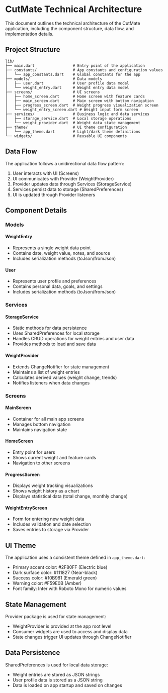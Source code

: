 # CutMate Technical Architecture

This document outlines the technical architecture of the CutMate application, including the component structure, data flow, and implementation details.

## Project Structure

```
lib/
├── main.dart                 # Entry point of the application
├── constants/                # App constants and configuration values
│   └── app_constants.dart    # Global constants for the app
├── models/                   # Data models
│   ├── user.dart             # User profile data model
│   └── weight_entry.dart     # Weight entry data model
├── screens/                  # UI screens
│   ├── home_screen.dart      # Home screen with feature cards
│   ├── main_screen.dart      # Main screen with bottom navigation
│   ├── progress_screen.dart  # Weight progress visualization screen
│   └── weight_entry_screen.dart # Weight input form screen
├── services/                 # Business logic and data services
│   ├── storage_service.dart  # Local storage operations
│   └── weight_provider.dart  # Weight data state management
├── theme/                    # UI theme configuration
│   └── app_theme.dart        # Light/dark theme definitions
└── widgets/                  # Reusable UI components
```

## Data Flow

The application follows a unidirectional data flow pattern:

1. User interacts with UI (Screens)
2. UI communicates with Provider (WeightProvider)
3. Provider updates data through Services (StorageService)
4. Services persist data to storage (SharedPreferences)
5. UI is updated through Provider listeners

## Component Details

### Models

#### WeightEntry
- Represents a single weight data point
- Contains date, weight value, notes, and source
- Includes serialization methods (toJson/fromJson)

#### User
- Represents user profile and preferences
- Contains personal data, goals, and settings
- Includes serialization methods (toJson/fromJson)

### Services

#### StorageService
- Static methods for data persistence
- Uses SharedPreferences for local storage
- Handles CRUD operations for weight entries and user data
- Provides methods to load and save data

#### WeightProvider
- Extends ChangeNotifier for state management
- Maintains a list of weight entries
- Calculates derived values (weight change, trends)
- Notifies listeners when data changes

### Screens

#### MainScreen
- Container for all main app screens
- Manages bottom navigation
- Maintains navigation state

#### HomeScreen
- Entry point for users
- Shows current weight and feature cards
- Navigation to other screens

#### ProgressScreen
- Displays weight tracking visualizations
- Shows weight history as a chart
- Displays statistical data (total change, monthly change)

#### WeightEntryScreen
- Form for entering new weight data
- Includes validation and date selection
- Saves entries to storage via Provider

## UI Theme

The application uses a consistent theme defined in `app_theme.dart`:
- Primary accent color: #2F80FF (Electric blue)
- Dark surface color: #111827 (Near-black)
- Success color: #10B981 (Emerald green)
- Warning color: #F59E0B (Amber)
- Font family: Inter with Roboto Mono for numeric values

## State Management

Provider package is used for state management:
- WeightProvider is provided at the app root level
- Consumer widgets are used to access and display data
- State changes trigger UI updates through ChangeNotifier

## Data Persistence

SharedPreferences is used for local data storage:
- Weight entries are stored as JSON strings
- User profile data is stored as a JSON string
- Data is loaded on app startup and saved on changes
